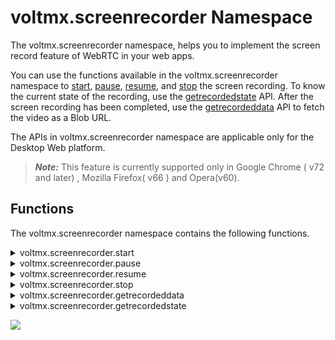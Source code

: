                             


voltmx.screenrecorder Namespace
=============================

The voltmx.screenrecorder namespace, helps you to implement the screen record feature of WebRTC in your web apps.

You can use the functions available in the voltmx.screenrecorder namespace to [start](#start), [pause](#pause), [resume](#resume), and [stop](#stop) the screen recording. To know the current state of the recording, use the [getrecordedstate](#getrecordedstate) API. After the screen recording has been completed, use the [getrecordeddata](#getrecordeddata) API to fetch the video as a Blob URL.

The APIs in voltmx.screenrecorder namespace are applicable only for the Desktop Web platform.

> **_Note:_** This feature is currently supported only in Google Chrome ( v72 and later) , Mozilla Firefox( v66 ) and Opera(v60).

Functions
---------

The voltmx.screenrecorder namespace contains the following functions.


<details close markdown="block"><summary>voltmx.screenrecorder.start</summary> 

* * *

You can use the _start_ API to initiate the recording of the screen. When this method is invoked, the web browser asks for permission to select the window, tab, or screen.

<b>Syntax</b>

```

voltmx.screenrecorder.start(config);
```

<b>Parameters</b>

_config_

The _config_ parameter consists of a JavaScript object. It contains the following attributes.

  
| Attributes | Description |
| --- | --- |
| framerate | Framerate is the number of consecutive images/ frames that appears on a screen per second. The default value is 30fps. This is an optional parameter. |
| onFailure | onFailure contains the callback that is invoked when an error occurs while recording, For example, this callback is invoked when the web browser does not support the screen recording feature. This is an optional parameter. |

The callback for the `onFailure` key must have the following signature.

onFailureCallback(err);

here, the `err` parameter is a string that contains the reason for the failure.

<b>Example</b>

```
config = {
 framerate: 24,
 onFailure: function(err) {  
//Sample code for onFailure callback, where err contains the error message.
  voltmx.print("Error :" + err);
 } 
};
voltmx.screenrecorder.start(config);
```

<b>Return Values</b>

None

* * *

</details>
<details close markdown="block"><summary>voltmx.screenrecorder.pause</summary> 

* * *

You can use the _pause_ API to temporarily stop the recording of the screen. You can restart the recording process by using the [resume](#resume) API.

<b>Syntax</b>

```

voltmx.screenrecorder.pause();
```


<b>Parameters</b>

None

<b>Example</b>

```
 voltmx.screenrecorder.pause();	
```

<b>Return Values</b>

None

* * *

</details>
<details close markdown="block"><summary>voltmx.screenrecorder.resume</summary> 

* * *

You can use the _resume_ API to restart the screen recording after the [pause](#pause) API has been invoked.

<b>Syntax</b>

```

voltmx.screenrecorder.resume();
```

<b>Parameters</b>

None

<b>Example</b>

```
 voltmx.screenrecorder.resume();	
```

<b>Return Values</b>

None

* * *

</details>
<details close markdown="block"><summary>voltmx.screenrecorder.stop</summary> 

* * *

You can use the _stop_ API to end the screen recording. After the recording process is stopped, you can use the [getrecordeddata](#getrecordeddata) API to retrieve the Blob URL of the video.

<b>Syntax</b>

```

voltmx.screenrecorder.stop();
```


<b>Parameters</b>

None

<b>Example</b>

```
 voltmx.screenrecorder.stop();	
```

<b>Return Values</b>

None

<b>Remarks</b>

*   After you have invoked the stop API, invoke the [getrecordeddata](#getrecordeddata) API to retrieve the screen recording. If you invoke the [start](#start) API before invoking the getrecordeddata API, the new recording overrides the previous recording. The previous recording is not retained and you will lose the data.

* * *

</details>
<details close markdown="block"><summary>voltmx.screenrecorder.getrecordeddata</summary> 

* * *

You can use the _getrecordeddata_ API to retrieve the screen recording in the form of a Blob URL.

<b>Syntax</b>

```

voltmx.screenrecorder.getrecordeddata();
```

<b>Parameters</b>

None

<b>Example</b>

```
var blob = voltmx.screenrecorder.getrecordeddata();
```

<b>Return Values</b>

Returns a Blob URL of the screen recording as a String.

> **_Note:_** In the Opera(v60) web browser, if you assign the Blob URL of the screen recording to the [source](../../../Iris/iris_widget_prog_guide/Content/Video_Basic_Properties.md#source) property of the Video widget, the recording may not start. This is because the Opera(v60) web browser has a technical limitation while playing an HTML5 video.

* * *

</details>
<details close markdown="block"><summary>voltmx.screenrecorder.getrecordedstate</summary> 

* * *

You can use the _getrecordedstate_ API to retrieve the current state of the screen recording.

<b>Syntax</b>

```

voltmx.screenrecorder.getrecordedstate();
```

<b>Parameters</b>

None

<b>Example</b>

```
var state = voltmx.screenrecorder.getrecordingstate();
```

<b>Return Values</b>

This API can return any one of the following values.

  
| State | Description |
| --- | --- |
| inactive | The screen recording has not started or it has been stopped. |
| paused | The screen recording has been paused. |
| recording | The screen is being recorded. |

* * *

</details>

![](resources/prettify/onload.png)
